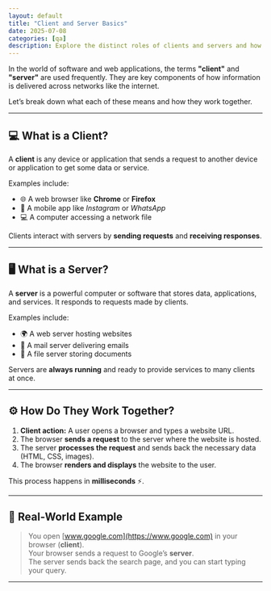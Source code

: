 ```yaml
---
layout: default
title: "Client and Server Basics"
date: 2025-07-08
categories: [qa]
description: Explore the distinct roles of clients and servers and how they seamlessly exchange information online
---
```


In the world of software and web applications, the terms **"client"** and **"server"** are used frequently. They are key components of how information is delivered across networks like the internet.  

Let’s break down what each of these means and how they work together.

---

## 💻 What is a Client?

A **client** is any device or application that sends a request to another device or application to get some data or service.  

Examples include:
- 🌐 A web browser like **Chrome** or **Firefox**
- 📱 A mobile app like *Instagram* or *WhatsApp*
- 💻 A computer accessing a network file

Clients interact with servers by **sending requests** and **receiving responses**.

---

## 🖥️ What is a Server?

A **server** is a powerful computer or software that stores data, applications, and services. It responds to requests made by clients.

Examples include:
- 🌍 A web server hosting websites
- 📧 A mail server delivering emails
- 📂 A file server storing documents

Servers are **always running** and ready to provide services to many clients at once.

---

## ⚙️ How Do They Work Together?

1. **Client action:** A user opens a browser and types a website URL.
2. The browser **sends a request** to the server where the website is hosted.
3. The server **processes the request** and sends back the necessary data (HTML, CSS, images).
4. The browser **renders and displays** the website to the user.

This process happens in **milliseconds** ⚡.

---

## 📌 Real-World Example

> You open [www.google.com](https://www.google.com) in your browser (**client**).  
> Your browser sends a request to Google’s **server**.  
> The server sends back the search page, and you can start typing your query.

---
